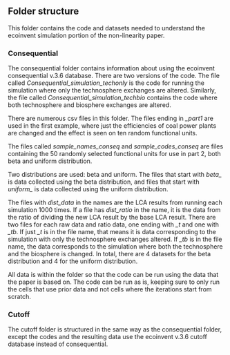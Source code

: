 ## Folder structure

This folder contains the code and datasets needed to understand the ecoinvent simulation portion of the non-linearity paper. 

### Consequential 
The consequential folder contains information about using the ecoinvent consequential v.3.6 database. There are two versions of the code. The file called *Consequential_simulation_techonly* is the code for running the simulation where only the technosphere exchanges are altered. Similarly, the file called *Consequential_simulation_techbio* contains the code where both technosphere and biosphere exchanges are altered. 

There are numerous csv files in this folder. The files ending in *_part1* are used in the first example, where just the efficiencies of coal power plants are changed and the effect is seen on ten random functional units. 

The files called *sample_names_conseq* and *sample_codes_conseq* are files containing the 50 randomly selected functional units for use in part 2, both beta and uniform distribution. 

Two distributions are used: beta and uniform. The files that start with *beta_* is data collected using the beta distribution, and files that start with *uniform_* is data collected using the uniform distribution. 

The files with *dist_data* in the names are the LCA results from running each simulation 1000 times. If a file has *dist_ratio* in the name, it is the data from the ratio of dividing the new LCA result by the base LCA result. There are two files for each raw data and ratio data, one ending with *_t* and one with *_tb*.  If just *_t* is in the file name, that means it is data corresponding to the simulation with only the technosphere exchanges altered. If *_tb* is in the file name, the data corresponds to the simulation where both the technosphere and the biosphere is changed. In total, there are 4 datasets for the beta distribution and 4 for the uniform distribution. 

All data is within the folder so that the code can be run using the data that the paper is based on. The code can be run as is, keeping sure to only run the cells that use prior data and not cells where the iterations start from scratch. 

### Cutoff
The cutoff folder is structured in the same way as the consequential folder, except the codes and the resulting data use the ecoinvent v.3.6 cutoff database instead of consequential. 



